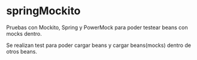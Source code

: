 # springMockito

Pruebas con Mockito, Spring y PowerMock para poder testear beans con mocks dentro.

Se realizan test para poder cargar beans y cargar beans(mocks) dentro de otros beans.
